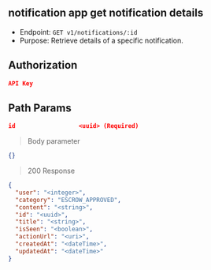 ## notification app get notification details
* Endpoint: `GET v1/notifications/:id`
* Purpose: Retrieve details of a specific notification.

## Authorization

```json
API Key
```

## Path Params

```json
id                  <uuid> (Required)
```

> Body parameter

```json
{}
```

> 200 Response

```json
{
  "user": "<integer>",
  "category": "ESCROW_APPROVED",
  "content": "<string>",
  "id": "<uuid>",
  "title": "<string>",
  "isSeen": "<boolean>",
  "actionUrl": "<uri>",
  "createdAt": "<dateTime>",
  "updatedAt": "<dateTime>"
}
```
